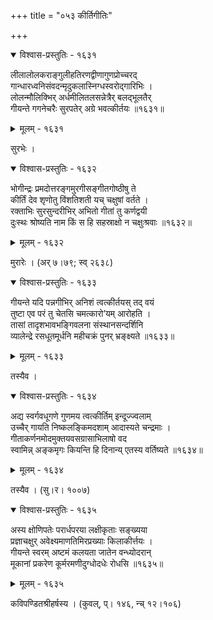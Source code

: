 +++
title = "०५३ कीर्तिगीतिः"

+++



<details open><summary>विश्वास-प्रस्तुतिः - १६३१</summary>

लीलालोलकराङ्गुलीहतिरणद्वीणागुणप्रोच्चरद्  
गान्धारध्वनिसंवदन्मृदुकलास्निग्धस्वरोद्गारिभिः ।  
लोलन्मौलिक्भिर् अर्धमीलितलसन्नेत्रैर् बलद्भूलतैर्  
गीयन्ते गगनेचरैः सुरपतेर् अग्रे भवत्कीर्तयः ॥१६३१॥
</details>

<details><summary>मूलम् - १६३१</summary>

लीलालोलकराङ्गुलीहतिरणद्वीणागुणप्रोच्चरद्  
गान्धारध्वनिसंवदन्मृदुकलास्निग्धस्वरोद्गारिभिः ।  
लोलन्मौलिक्भिर् अर्धमीलितलसन्नेत्रैर् बलद्भूलतैर्  
गीयन्ते गगनेचरैः सुरपतेर् अग्रे भवत्कीर्तयः ॥१६३१॥
</details>


सुरभेः ।  



<details open><summary>विश्वास-प्रस्तुतिः - १६३२</summary>

भोगीन्द्रः प्रमदोत्तरङ्गमुरगीसङ्गीतगोष्ठीषु ते  
कीर्तिं देव शृणोतु विंशतिशती यच् चक्षुषां वर्तते ।  
रक्ताभिः सुरसुन्दरीभिर् अभितो गीतां तु कर्णद्वयी  
दुःस्थः श्रोष्यति नाम किं स हि सहस्राक्षो न चक्षुःश्रवाः ॥१६३२॥
</details>

<details><summary>मूलम् - १६३२</summary>

भोगीन्द्रः प्रमदोत्तरङ्गमुरगीसङ्गीतगोष्ठीषु ते  
कीर्तिं देव शृणोतु विंशतिशती यच् चक्षुषां वर्तते ।  
रक्ताभिः सुरसुन्दरीभिर् अभितो गीतां तु कर्णद्वयी  
दुःस्थः श्रोष्यति नाम किं स हि सहस्राक्षो न चक्षुःश्रवाः ॥१६३२॥
</details>


मुरारेः । (अर् ७।७९; स्व् २६३८)  



<details open><summary>विश्वास-प्रस्तुतिः - १६३३</summary>

गीयन्ते यदि पन्नगीभिर् अनिशं त्वत्कीर्तयस् तद् वयं  
तुष्टा एव परं तु चेतसि चमत्कारो’यम् आरोहति ।  
तासां तादृशभावभङ्गिवलना संस्थानसन्दर्शिनि  
व्यालेन्द्रे रसधूतमूर्धनि महीचक्रं पुनर् भ्रङ्क्ष्यते ॥१६३३॥
</details>

<details><summary>मूलम् - १६३३</summary>

गीयन्ते यदि पन्नगीभिर् अनिशं त्वत्कीर्तयस् तद् वयं  
तुष्टा एव परं तु चेतसि चमत्कारो’यम् आरोहति ।  
तासां तादृशभावभङ्गिवलना संस्थानसन्दर्शिनि  
व्यालेन्द्रे रसधूतमूर्धनि महीचक्रं पुनर् भ्रङ्क्ष्यते ॥१६३३॥
</details>


तस्यैव ।  



<details open><summary>विश्वास-प्रस्तुतिः - १६३४</summary>

अद्य स्वर्गवधूगणे गुणमय त्वत्कीर्तिम् इन्दूज्ज्वलाम्   
उच्चैर् गायति निष्कलङ्किमदशाम् आदास्यते चन्द्रमाः ।  
गीताकर्णनमोदमुक्तयवसग्रासाभिलाषो वद   
स्वामिन्न् अङ्कमृगः कियन्ति हि दिनान्य् एतस्य वर्तिष्यते ॥१६३४॥
</details>

<details><summary>मूलम् - १६३४</summary>

अद्य स्वर्गवधूगणे गुणमय त्वत्कीर्तिम् इन्दूज्ज्वलाम्   
उच्चैर् गायति निष्कलङ्किमदशाम् आदास्यते चन्द्रमाः ।  
गीताकर्णनमोदमुक्तयवसग्रासाभिलाषो वद   
स्वामिन्न् अङ्कमृगः कियन्ति हि दिनान्य् एतस्य वर्तिष्यते ॥१६३४॥
</details>


तस्यैव । (सु।र। १००७)  



<details open><summary>विश्वास-प्रस्तुतिः - १६३५</summary>

अस्य क्षोणिपतेः परार्धपरया लक्षीकृताः सङ्ख्यया   
प्रज्ञाचक्षुर् अवेक्ष्यमाणतिमिरप्रख्याः किलाकीर्त्तयः ।  
गीयन्ते स्वरम् अष्टमं कलयता जातेन वन्ध्योदरान्   
मूकानां प्रकरेण कूर्मरमणीदुग्धोदधेः रोधसि ॥१६३५॥
</details>

<details><summary>मूलम् - १६३५</summary>

अस्य क्षोणिपतेः परार्धपरया लक्षीकृताः सङ्ख्यया   
प्रज्ञाचक्षुर् अवेक्ष्यमाणतिमिरप्रख्याः किलाकीर्त्तयः ।  
गीयन्ते स्वरम् अष्टमं कलयता जातेन वन्ध्योदरान्   
मूकानां प्रकरेण कूर्मरमणीदुग्धोदधेः रोधसि ॥१६३५॥
</details>


कविपण्डितश्रीहर्षस्य । (कुवल्, प्। १४६, न्च् १२।१०६)  

